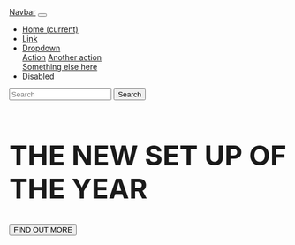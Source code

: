 
<html>
<head>
	<title>START UP WEB SITE</title>
	 <!-- Required meta tags -->
    <meta charset="utf-8">
    <meta name="viewport" content="width=device-width, initial-scale=1">
    <link href="https://cdn.jsdelivr.net/npm/bootstrap@5.0.0-beta3/dist/css/bootstrap.min.css" rel="stylesheet" integrity="sha384-eOJMYsd53ii+scO/bJGFsiCZc+5NDVN2yr8+0RDqr0Ql0h+rP48ckxlpbzKgwra6" crossorigin="anonymous">
    <link rel="stylesheet" type="text/css" href="startup.css">
</head>
	<nav class="navbar navbar-expand-lg navbar-light bg-light">
  <a class="navbar-brand" href="#">Navbar</a>
  <button class="navbar-toggler" type="button" data-toggle="collapse" data-target="#navbarSupportedContent" aria-controls="navbarSupportedContent" aria-expanded="false" aria-label="Toggle navigation">
    <span class="navbar-toggler-icon"></span>
  </button>

  <div class="collapse navbar-collapse" id="navbarSupportedContent">
    <ul class="navbar-nav mr-auto">
      <li class="nav-item active">
        <a class="nav-link" href="#">Home <span class="sr-only">(current)</span></a>
      </li>
      <li class="nav-item">
        <a class="nav-link" href="#">Link</a>
      </li>
      <li class="nav-item dropdown">
        <a class="nav-link dropdown-toggle" href="#" id="navbarDropdown" role="button" data-toggle="dropdown" aria-haspopup="true" aria-expanded="false">
          Dropdown
        </a>
        <div class="dropdown-menu" aria-labelledby="navbarDropdown">
          <a class="dropdown-item" href="#">Action</a>
          <a class="dropdown-item" href="#">Another action</a>
          <div class="dropdown-divider"></div>
          <a class="dropdown-item" href="#">Something else here</a>
        </div>
      </li>
      <li class="nav-item">
        <a class="nav-link disabled" href="#">Disabled</a>
      </li>
    </ul>
    <form class="form-inline my-2 my-lg-0">
      <input class="form-control mr-sm-2" type="search" placeholder="Search" aria-label="Search">
      <button class="btn btn-outline-success my-2 my-sm-0" type="submit">Search</button>
    </form>
  </div>
</nav>
<body>
	
   <div class="align-items-lg-center">
<!--First section-->
  <h1 style="font-size:50px;">THE NEW SET UP OF THE YEAR<col class="col-12"></h1>
</div>
<section class="text-center col-12">
<a href="https://mailchi.mp/066e00ed5c33/tejomurtula-web-page">
	<button class="btn btn-warning">FIND OUT MORE</button>
	</a>
	</section>
    <script src="https://cdn.jsdelivr.net/npm/bootstrap@5.0.0-beta3/dist/js/bootstrap.bundle.min.js" integrity="sha384-JEW9xMcG8R+pH31jmWH6WWP0WintQrMb4s7ZOdauHnUtxwoG2vI5DkLtS3qm9Ekf" crossorigin="anonymous"></script>
	<script src="https://cdn.jsdelivr.net/npm/@popperjs/core@2.9.1/dist/umd/popper.min.js" integrity="sha384-SR1sx49pcuLnqZUnnPwx6FCym0wLsk5JZuNx2bPPENzswTNFaQU1RDvt3wT4gWFG" crossorigin="anonymous"></script>
    <script src="https://cdn.jsdelivr.net/npm/bootstrap@5.0.0-beta3/dist/js/bootstrap.min.js" integrity="sha384-j0CNLUeiqtyaRmlzUHCPZ+Gy5fQu0dQ6eZ/xAww941Ai1SxSY+0EQqNXNE6DZiVc" crossorigin="anonymous"></script>
</body>
</html>
